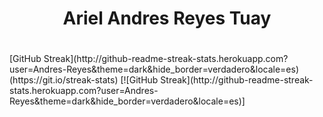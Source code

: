 <div id="header" align="center">
<h1>Ariel Andres Reyes Tuay<h1/>
</div>
[GitHub Streak](http://github-readme-streak-stats.herokuapp.com?user=Andres-Reyes&theme=dark&hide_border=verdadero&locale=es)(https://git.io/streak-stats)
  [![GitHub Streak](http://github-readme-streak-stats.herokuapp.com?user=Andres-Reyes&theme=dark&hide_border=verdadero&locale=es)]
